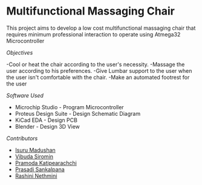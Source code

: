 
# Multifunctional Massaging Chair

This project aims to develop a low cost multifunctional massaging chair that requires minimum professional interaction to operate using Atmega32 Microcontroller

*Objectives*

-Cool or heat the chair according to the user's necessity. 
-Massage the user according to his preferences. 
-Give Lumbar support to the user when the user isn't comfortable with the chair. 
-Make an automated footrest for the user 

*Software Used*

- Microchip Studio - Program Microcontroller
- Proteus Design Suite - Design Schematic Diagram
- KiCad EDA - Design PCB
- Blender - Design 3D View

*Contributors*

- [Isuru Madushan](https://github.com/isuru225)
- [Vibuda Siromin](https://github.com/VibudaSiromin)
- [Pramoda Katipearachchi](https://github.com/PramodaS)
- [Prasadi Sankalpana](https://github.com/BLPSankalpana)
- [Rashini Nethmini](https://github.com/RashiniNethmini)
